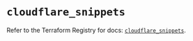 # `cloudflare_snippets`

Refer to the Terraform Registry for docs: [`cloudflare_snippets`](https://registry.terraform.io/providers/cloudflare/cloudflare/5.6.0/docs/resources/snippets).

